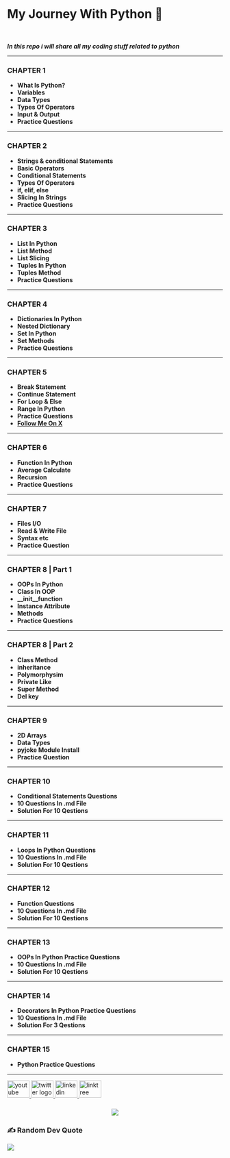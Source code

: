 # My Journey With Python 💚
<br>

<b><i><p>In this repo i will share all my coding stuff related to python</p></i></b>

<hr>
<h3>CHAPTER 1</h3>
<b><ul>
<li>What Is Python?</li>
<li>Variables</li>
<li>Data Types</li>
<li>Types Of Operators</li>
<li>Input & Output</li>
<li>Practice Questions</li>
</ul>
<hr></b>

<h3>CHAPTER 2</h3>
<b><ul>
<li>Strings & conditional Statements</li>
<li>Basic Operators</li>
<li>Conditional Statements</li>
<li>Types Of Operators</li>
<li>if, elif, else</li>
<li>Slicing In Strings</li>
<li>Practice Questions</li>
</ul>
<hr></b>

<h3>CHAPTER 3</h3>
<b><ul>
<li>List In Python</li>
<li>List Method</li>
<li>List Slicing </li>
<li>Tuples In Python</li>
<li>Tuples Method</li>
<li>Practice Questions</li>
</ul>
<hr></b>
<h3>CHAPTER 4</h3>
<b><ul>
<li>Dictionaries In Python</li>
<li>Nested Dictionary</li>
<li>Set In Python</li>
<li>Set Methods</li>
<li>Practice Questions</li>
</ul>
<hr></b>
<h3>CHAPTER 5</h3>
<b><ul>
<li>Break Statement</li>
<li>Continue Statement</li>
<li>For Loop & Else </li>
<li>Range In Python</li>
<li>Practice Questions</li>
<li><a href="https://x.com/code_with_ssn">Follow Me On X</a> </li>
</ul>
<hr></b>
<h3>CHAPTER 6</h3>
<b><ul>
<li>Function In Python</li>
<li>Average Calculate</li>
<li>Recursion</li>
<li>Practice Questions</li>
</ul>
<hr></b>
<h3>CHAPTER 7</h3>
<b><ul>
<li>Files I/O</li>
<li>Read & Write File</li>
<li>Syntax etc</li>
<li>Practice Question</li>

</ul>
<hr></b>
<h3>CHAPTER 8 | Part 1 </h3>
<b><ul>
<li>OOPs In Python</li>
<li>Class In OOP</li>
<li>__init__function</li>
<li>Instance Attribute</li>
<li>Methods</li>
<li>Practice Questions</li>
</ul>
<hr></b>
<h3>CHAPTER 8 | Part 2</h3>
<b><ul>
<li>Class Method</li>
<li>inheritance </li>
<li>Polymorphysim</li>
<li>Private Like</li>
<li>Super Method</li>
<li>Del key</li>
</ul>
<hr></b>
<h3>CHAPTER 9</h3>
<b><ul>
<li>2D Arrays</li>
<li>Data Types</li>
<li>pyjoke Module Install</li>
<li>Practice Question</li>
</ul>
<hr></b>
<h3>CHAPTER 10</h3>
<b><ul>
<li>Conditional Statements Questions</li>
<li>10 Questions In .md File</li>
<li>Solution For 10 Qestions</li>
</ul>
<hr></b>
<h3>CHAPTER 11</h3>
<b><ul>
<li> Loops In Python Questions</li>
<li>10 Questions In .md File</li>
<li>Solution For 10 Qestions</li>
</ul>
<hr></b>
<h3>CHAPTER 12</h3>
<b><ul>
<li>Function Questions</li>
<li>10 Questions In .md File</li>
<li>Solution For 10 Qestions</li>
</ul>
<hr></b>
<h3>CHAPTER 13</h3>
<b><ul>
<li>OOPs In Python Practice Questions</li>
<li>10 Questions In .md File</li>
<li>Solution For 10 Qestions</li>
</ul>
<hr></b>
<h3>CHAPTER 14</h3>
<b><ul>
<li>Decorators In Python Practice Questions</li>
<li>10 Questions In .md File</li>
<li>Solution For 3 Qestions</li>
</ul>
<hr></b>
<h3>CHAPTER 15</h3>
<b><ul>
<li>Python Practice Questions</li>
</ul>
  
<hr></b>


<div align="left">
  <a href="https://www.youtube.com/@Yt.CodeWithSsn" target="_blank">
    <img src="https://raw.githubusercontent.com/maurodesouza/profile-readme-generator/master/src/assets/icons/social/youtube/default.svg" width="52" height="40" alt="youtube logo"  />
  </a>
  <a href="https://x.com/code_with_ssn" target="_blank">
    <img src="https://raw.githubusercontent.com/maurodesouza/profile-readme-generator/master/src/assets/icons/social/twitter/default.svg" width="52" height="40" alt="twitter logo"  />
  </a>
  <a href="https://www.linkedin.com/in/salik-seraj-naik" target="_blank">
    <img src="https://raw.githubusercontent.com/maurodesouza/profile-readme-generator/master/src/assets/icons/social/linkedin/default.svg" width="52" height="40" alt="linkedin logo"  />
  </a>
  <a href="https://linktr.ee/SalikSerajNaik" target="_blank">
    <img src="https://raw.githubusercontent.com/maurodesouza/profile-readme-generator/master/src/assets/icons/social/linktree/default.svg" width="52" height="40" alt="linktree logo"  />
  </a>
</div>

###

<div align="center">
  <img src="https://profile-counter.glitch.me/Salik-Seraj/count.svg?"  />
</div>

###

### ✍️ Random Dev Quote
![](https://quotes-github-readme.vercel.app/api?type=horizontal&theme=radical)

